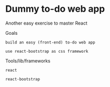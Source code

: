 # Dummy to-do web app

Another easy exercise to master React

Goals

    build an easy (front-end) to-do web app 

    use react-bootstrap as css framework 

Tools/lib/frameworks

    react

    react-bootstrap


